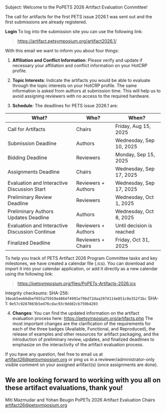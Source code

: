 Subject: Welcome to the PoPETS 2026 Artifact Evaluation Committee!

The call for artifacts for the first PETS issue 2026.1 was sent out and the
first submissions are already registered.

**Login** To log into the submission site you can use the following link:
  > https://artifact.petsymposium.org/artifact2026.1/

With this email we want to inform you about four things:

1. **Affiliation and Conflict Information**: Please verify and update if
necessary your affiliation and conflict information on your HotCRP profile.

2. **Topic Interests**: Indicate the artifacts you would be able to evaluate
through the topic interests on your HotCRP profile. The same information is
asked from authors at submission time. This will help us to avoid assigning
reviewers with no access to the required hardware.

3. **Schedule**: The deadlines for PETS issue 2026.1 are:

| What?                                          | Who?                | When?                     |
| ---------------------------------------------- | ------------------- | ------------------------- |
| Call for Artifacts                             | Chairs              | Friday, Aug 15, 2025      |
| Submission Deadline                            | Authors             | Wednesday, Sep 10, 2025   |
| Bidding Deadline                               | Reviewers           | Monday, Sep 15, 2025      |
| Assignments Deadline                           | Chairs              | Wednesday, Sep 17, 2025   |
| Evaluation and Interactive Discussion Start    | Reviewers + Authors | Wednesday, Sep 17, 2025   |
| Preliminary Review Deadline                    | Reviewers           | Wednesday, Oct 1, 2025    |
| Preliminary Authors Updates Deadline           | Authors             | Wednesday, Oct 8, 2025    |
| Evaluation and Interactive Discussion Continue | Reviewers + Authors | Until decision is reached |
| Finalized Deadline                             | Reviewers + Chairs  | Friday, Oct 31, 2025      |

To help you track of PETS Artifact 2026 Program Committee tasks and key
milestones, we have created a calendar file (.ics). You can download and import
it into your calendar application, or add it directly as a new calendar using
the following link:
 > https://petsymposium.org/files/PoPETs-Artifacts-2026.ics

Integrity checksums:
SHA-256: `38eab5ee66dbef655a75919e4864f4991e79bd72daa2974114e851c0e352f1bc`
SHA-1: `0e57c9287083b5ed76cdac93c9ddd2cb759b4203`

4. **Changes**: You can find the updated information on the artifact evaluation
process here: https://petsymposium.org/artifacts.php The most important changes
are the clarification of the requirements for each of the three badges
(Available, Functional, and Reproduced), the release of examples and other
resources for artifact packaging, and the introduction of preliminary review,
updates, and finalized deadlines to emphasize on the interactivity of the
artifact evaluation process.

If you have any question, feel free to email us at artifact26@petsymposium.org
or ping us in a reviewer/administrator-only visible comment on your assigned
artifact(s) (once assignments are done).

We are looking forward to working with you all on these artifact evaluations,
thank you!
--
Miti Mazmudar and Yohan Beugin
PoPETs 2026 Artifact Evaluation Chairs
artifact26@petsymposium.org
